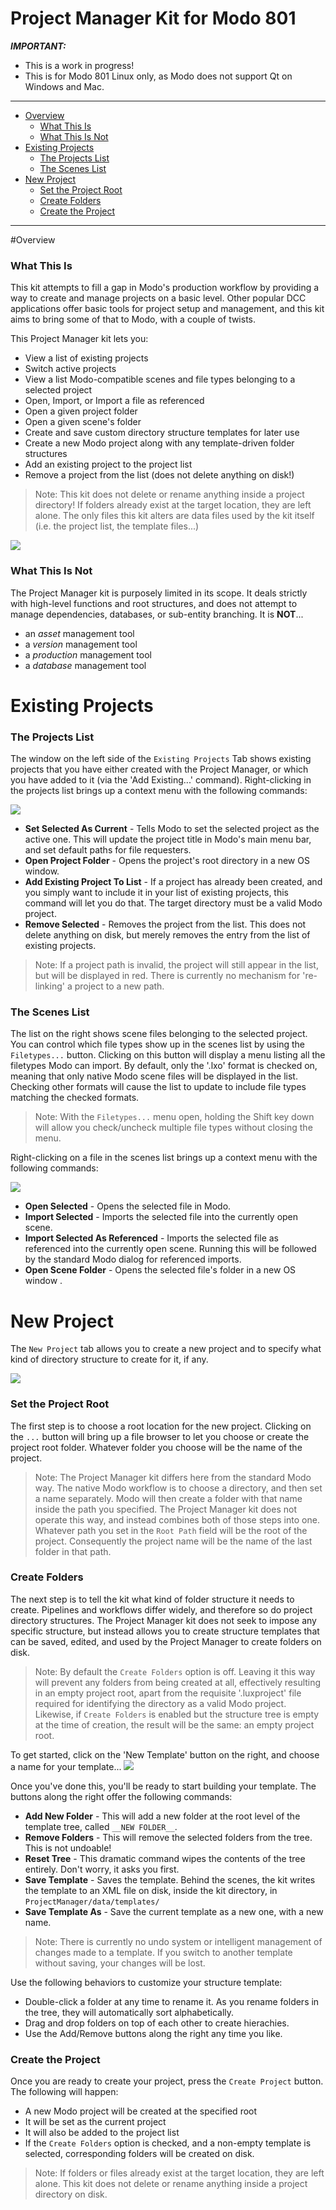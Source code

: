 Project Manager Kit for Modo 801
==============


***IMPORTANT:***
* This is a work in progress!
* This is for Modo 801 Linux only, as Modo does not support Qt on Windows and Mac.

***

* [Overview](https://github.com/tcrowson/ProjectManager/wiki#overview)
  * [What This Is](https://github.com/tcrowson/ProjectManager/wiki#what-this-is)
  * [What This Is Not](https://github.com/tcrowson/ProjectManager/wiki#what-this-is-not)
* [Existing Projects](https://github.com/tcrowson/ProjectManager/wiki#existing-projects)
  * [The Projects List](https://github.com/tcrowson/ProjectManager/wiki#the-projects-list)
  * [The Scenes List](https://github.com/tcrowson/ProjectManager/wiki#the-scenes-list)
* [New Project](https://github.com/tcrowson/ProjectManager/wiki#new-project)
  * [Set the Project Root](https://github.com/tcrowson/ProjectManager/wiki#set-the-project-root)
  * [Create Folders](https://github.com/tcrowson/ProjectManager/wiki#create-folders)
  * [Create the Project](https://github.com/tcrowson/ProjectManager/wiki#create-the-project)

***

#Overview
### What This Is
This kit attempts to fill a gap in Modo's production workflow by providing a way to create and manage projects on a basic level. Other popular DCC applications offer basic tools for project setup and management, and this kit aims to bring some of that to Modo, with a couple of twists.

This Project Manager kit lets you:
* View a list of existing projects
* Switch active projects
* View a list Modo-compatible scenes and file types belonging to a selected project
* Open, Import, or Import a file as referenced
* Open a given project folder
* Open a given scene's folder
* Create and save custom directory structure templates for later use
* Create a new Modo project along with any template-driven folder structures
* Add an existing project to the project list
* Remove a project from the list (does not delete anything on disk!)

> Note:
> This kit does not delete or rename anything inside a project directory! If folders already exist at the target location, they are left alone. The only files this kit alters are data files used by the kit itself (i.e. the project list, the template files...)


![](http://www.timcrowson.com/wp-content/uploads/2014/07/projectInList.jpg)


### What This Is Not
The Project Manager kit is purposely limited in its scope. It deals strictly with high-level functions and root structures, and does not attempt to manage dependencies, databases, or sub-entity branching. It is **NOT**...
* an _asset_ management tool
* a _version_ management tool
* a _production_ management tool
* a _database_ management tool


# Existing Projects
### The Projects List
The window on the left side of the `Existing Projects` Tab shows existing projects that you have either created with the Project Manager, or which you have added to it (via the 'Add Existing...' command). Right-clicking in the projects list brings up a context menu with the following commands:

![](http://www.timcrowson.com/wp-content/uploads/2014/07/projectsMenu.jpg)

* **Set Selected As Current** - Tells Modo to set the selected project as the active one. This will update the project title in Modo's main menu bar, and set default paths for file requesters.
* **Open Project Folder** - Opens the project's root directory in a new OS window.
* **Add Existing Project To List** - If a project has already been created, and you simply want to include it in your list of existing projects, this command will let you do that. The target directory must be a valid Modo project.
* **Remove Selected** - Removes the project from the list. This does not delete anything on disk, but merely removes the entry from the list of existing projects.

> Note:
> If a project path is invalid, the project will still appear in the list, but will be displayed in red. There is currently no mechanism for 're-linking' a project to a new path.

### The Scenes List
The list on the right shows scene files belonging to the selected project. You can control which file types show up in the scenes list by using the `Filetypes...` button. Clicking on this button will display a menu listing all the filetypes Modo can import. By default, only the '.lxo' format is checked on, meaning that only native Modo scene files will be displayed in the list. Checking other formats will cause the list to update to include file types matching the checked formats.

> Note:
> With the `Filetypes...` menu open, holding the Shift key down will allow you check/uncheck multiple file types without closing the menu.

Right-clicking on a file in the scenes list brings up a context menu with the following commands:

![](http://www.timcrowson.com/wp-content/uploads/2014/07/scenesMenu.jpg)

* **Open Selected** - Opens the selected file in Modo.
* **Import Selected** - Imports the selected file into the currently open scene.
* **Import Selected As Referenced** - Imports the selected file as referenced into the currently open scene. Running this will be followed by the standard Modo dialog for referenced imports.
* **Open Scene Folder** - Opens the selected file's folder in a new OS window .


# New Project
The `New Project` tab allows you to create a new project and to specify what kind of directory structure to create for it, if any.

![](http://www.timcrowson.com/wp-content/uploads/2014/07/newTab.jpg)

### Set the Project Root
The first step is to choose a root location for the new project. Clicking on the `...` button will bring up a file browser to let you choose or create the project root folder. Whatever folder you choose will be the name of the project.
> Note:
> The Project Manager kit differs here from the standard Modo way. The native Modo workflow is to choose a directory, and then set a name separately. Modo will then create a folder with that name inside the path you specified. The Project Manager kit does not operate this way, and instead combines both of those steps into one. Whatever path you set in the `Root Path` field will be the root of the project. Consequently the project name will be the name of the last folder in that path.

### Create Folders
The next step is to tell the kit what kind of folder structure it needs to create. Pipelines and workflows differ widely, and therefore so do project directory structures. The Project Manager kit does not seek to impose any specific structure, but instead allows you to create structure templates that can be saved, edited, and used by the Project Manager to create folders on disk.
> Note:
> By default the `Create Folders` option is off. Leaving it this way will prevent any folders from being created at all, effectively resulting in an empty project root, apart from the requisite '.luxproject' file required for identifying the directory as a valid Modo project. Likewise, if `Create Folders` is enabled but the structure tree is empty at the time of creation, the result will be the same: an empty project root.

To get started, click on the 'New Template' button on the right, and choose a name for your template...
![](http://www.timcrowson.com/wp-content/uploads/2014/07/newTemplate.jpg)


Once you've done this, you'll be ready to start building your template. The buttons along the right offer the following commands:
* **Add New Folder** - This will add a new folder at the root level of the template tree, called `__NEW FOLDER__`.
* **Remove Folders** - This will remove the selected folders from the tree. This is not undoable!
* **Reset Tree** - This dramatic command wipes the contents of the tree entirely. Don't worry, it asks you first.
* **Save Template** - Saves the template. Behind the scenes, the kit writes the template to an XML file on disk, inside the kit directory, in `ProjectManager/data/templates/`
* **Save Template As** - Save the current template as a new one, with a new name.

> Note:
> There is currently no undo system or intelligent management of changes made to a template. If you switch to another template without saving, your changes will be lost.

Use the following behaviors to customize your structure template:
* Double-click a folder at any time to rename it. As you rename folders in the tree, they will automatically sort alphabetically.
* Drag and drop folders on top of each other to create hierachies.
* Use the Add/Remove buttons along the right any time you like.

### Create the Project
Once you are ready to create your project, press the `Create Project` button. The following will happen:
* A new Modo project will be created at the specified root
* It will be set as the current project
* It will also be added to the project list
* If the `Create Folders` option is checked, and a non-empty template is selected, corresponding folders will be created on disk.

> Note:
> If folders or files already exist at the target location, they are left alone. This kit does not delete or rename anything inside a project directory on disk.
